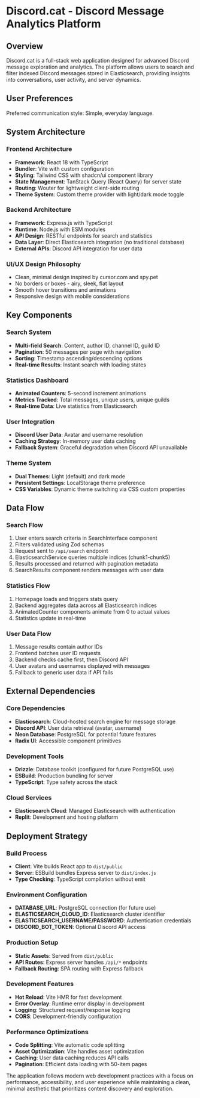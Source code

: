 # Discord.cat - Discord Message Analytics Platform

## Overview

Discord.cat is a full-stack web application designed for advanced Discord message exploration and analytics. The platform allows users to search and filter indexed Discord messages stored in Elasticsearch, providing insights into conversations, user activity, and server dynamics.

## User Preferences

Preferred communication style: Simple, everyday language.

## System Architecture

### Frontend Architecture
- **Framework**: React 18 with TypeScript
- **Bundler**: Vite with custom configuration
- **Styling**: Tailwind CSS with shadcn/ui component library
- **State Management**: TanStack Query (React Query) for server state
- **Routing**: Wouter for lightweight client-side routing
- **Theme System**: Custom theme provider with light/dark mode toggle

### Backend Architecture
- **Framework**: Express.js with TypeScript
- **Runtime**: Node.js with ESM modules
- **API Design**: RESTful endpoints for search and statistics
- **Data Layer**: Direct Elasticsearch integration (no traditional database)
- **External APIs**: Discord API integration for user data

### UI/UX Design Philosophy
- Clean, minimal design inspired by cursor.com and spy.pet
- No borders or boxes - airy, sleek, flat layout
- Smooth hover transitions and animations
- Responsive design with mobile considerations

## Key Components

### Search System
- **Multi-field Search**: Content, author ID, channel ID, guild ID
- **Pagination**: 50 messages per page with navigation
- **Sorting**: Timestamp ascending/descending options
- **Real-time Results**: Instant search with loading states

### Statistics Dashboard
- **Animated Counters**: 5-second increment animations
- **Metrics Tracked**: Total messages, unique users, unique guilds
- **Real-time Data**: Live statistics from Elasticsearch

### User Integration
- **Discord User Data**: Avatar and username resolution
- **Caching Strategy**: In-memory user data caching
- **Fallback System**: Graceful degradation when Discord API unavailable

### Theme System
- **Dual Themes**: Light (default) and dark mode
- **Persistent Settings**: LocalStorage theme preference
- **CSS Variables**: Dynamic theme switching via CSS custom properties

## Data Flow

### Search Flow
1. User enters search criteria in SearchInterface component
2. Filters validated using Zod schemas
3. Request sent to `/api/search` endpoint
4. ElasticsearchService queries multiple indices (chunk1-chunk5)
5. Results processed and returned with pagination metadata
6. SearchResults component renders messages with user data

### Statistics Flow
1. Homepage loads and triggers stats query
2. Backend aggregates data across all Elasticsearch indices
3. AnimatedCounter components animate from 0 to actual values
4. Statistics update in real-time

### User Data Flow
1. Message results contain author IDs
2. Frontend batches user ID requests
3. Backend checks cache first, then Discord API
4. User avatars and usernames displayed with messages
5. Fallback to generic user data if API fails

## External Dependencies

### Core Dependencies
- **Elasticsearch**: Cloud-hosted search engine for message storage
- **Discord API**: User data retrieval (avatar, username)
- **Neon Database**: PostgreSQL for potential future features
- **Radix UI**: Accessible component primitives

### Development Tools
- **Drizzle**: Database toolkit (configured for future PostgreSQL use)
- **ESBuild**: Production bundling for server
- **TypeScript**: Type safety across the stack

### Cloud Services
- **Elasticsearch Cloud**: Managed Elasticsearch with authentication
- **Replit**: Development and hosting platform

## Deployment Strategy

### Build Process
- **Client**: Vite builds React app to `dist/public`
- **Server**: ESBuild bundles Express server to `dist/index.js`
- **Type Checking**: TypeScript compilation without emit

### Environment Configuration
- **DATABASE_URL**: PostgreSQL connection (for future use)
- **ELASTICSEARCH_CLOUD_ID**: Elasticsearch cluster identifier
- **ELASTICSEARCH_USERNAME/PASSWORD**: Authentication credentials
- **DISCORD_BOT_TOKEN**: Optional Discord API access

### Production Setup
- **Static Assets**: Served from `dist/public`
- **API Routes**: Express server handles `/api/*` endpoints
- **Fallback Routing**: SPA routing with Express fallback

### Development Features
- **Hot Reload**: Vite HMR for fast development
- **Error Overlay**: Runtime error display in development
- **Logging**: Structured request/response logging
- **CORS**: Development-friendly configuration

### Performance Optimizations
- **Code Splitting**: Vite automatic code splitting
- **Asset Optimization**: Vite handles asset optimization
- **Caching**: User data caching reduces API calls
- **Pagination**: Efficient data loading with 50-item pages

The application follows modern web development practices with a focus on performance, accessibility, and user experience while maintaining a clean, minimal aesthetic that prioritizes content discovery and exploration.